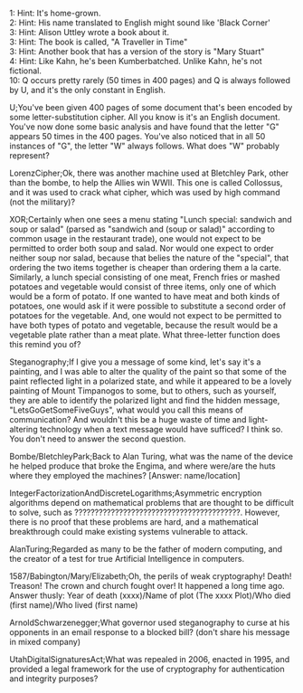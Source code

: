 1: Hint: It's home-grown.  
2: Hint: His name translated to English might sound like 'Black Corner'  
3: Hint: Alison Uttley wrote a book about it.  
3: Hint: The book is called, "A Traveller in Time"  
3: Hint: Another book that has a version of the story is "Mary Stuart"  
4: Hint: Like Kahn, he's been Kumberbatched. Unlike Kahn, he's not fictional.  
10: Q occurs pretty rarely (50 times in 400 pages) and Q is always followed by U, and it's the only constant in English.  

U;You've been given 400 pages of some document that's been encoded by some letter-substitution cipher. All you know is it's an English document. You've now done some basic analysis and have found that the letter "G" appears 50 times in the 400 pages. You've also noticed that in all 50 instances of "G", the letter "W" always follows. What does "W" probably represent?  

LorenzCipher;Ok, there was another machine used at Bletchley Park, other than the bombe, to help the Allies win WWII. This one is called Collossus, and it was used to crack what cipher, which was used by high command (not the military)?  

XOR;Certainly when one sees a menu stating "Lunch special: sandwich and soup or salad" (parsed as "sandwich and (soup or salad)" according to common usage in the restaurant trade), one would not expect to be permitted to order both soup and salad. Nor would one expect to order neither soup nor salad, because that belies the nature of the "special", that ordering the two items together is cheaper than ordering them a la carte. Similarly, a lunch special consisting of one meat, French fries or mashed potatoes and vegetable would consist of three items, only one of which would be a form of potato. If one wanted to have meat and both kinds of potatoes, one would ask if it were possible to substitute a second order of potatoes for the vegetable. And, one would not expect to be permitted to have both types of potato and vegetable, because the result would be a vegetable plate rather than a meat plate. What three-letter function does this remind you of?   

Steganography;If I give you a message of some kind, let's say it's a painting, and I was able to alter the quality of the paint so that some of the paint reflected light in a polarized state, and while it appeared to be a lovely painting of Mount Timpanogos to some, but to others, such as yourself, they are able to identify the polarized light and find the hidden message, "LetsGoGetSomeFiveGuys", what would you call this means of communication? And wouldn't this be a huge waste of time and light-altering technology when a text message would have sufficed? I think so. You don't need to answer the second question.

Bombe/BletchleyPark;Back to Alan Turing, what was the name of the device he helped produce that broke the Engima, and where were/are the huts where they employed the machines? [Answer: name/location]  

IntegerFactorizationAndDiscreteLogarithms;Asymmetric encryption algorithms depend on mathematical problems that are thought to be difficult to solve, such as ?????????????????????????????????????????. However, there is no proof that these problems are hard, and a mathematical breakthrough could make existing systems vulnerable to attack.  

AlanTuring;Regarded as many to be the father of modern computing, and the creator of a test for true Artificial Intelligence in computers.  

1587/Babington/Mary/Elizabeth;Oh, the perils of weak cryptography! Death! Treason! The crown and church fought over! It happened a long time ago. Answer thusly: Year of death (xxxx)/Name of plot (The xxxx Plot)/Who died (first name)/Who lived (first name)  

ArnoldSchwarzenegger;What governor used steganography to curse at his opponents in an email response to a blocked bill? (don't share his message in mixed company)  

UtahDigitalSignaturesAct;What was repealed in 2006, enacted in 1995, and provided a legal framework for the use of cryptography for authentication and integrity purposes?  

